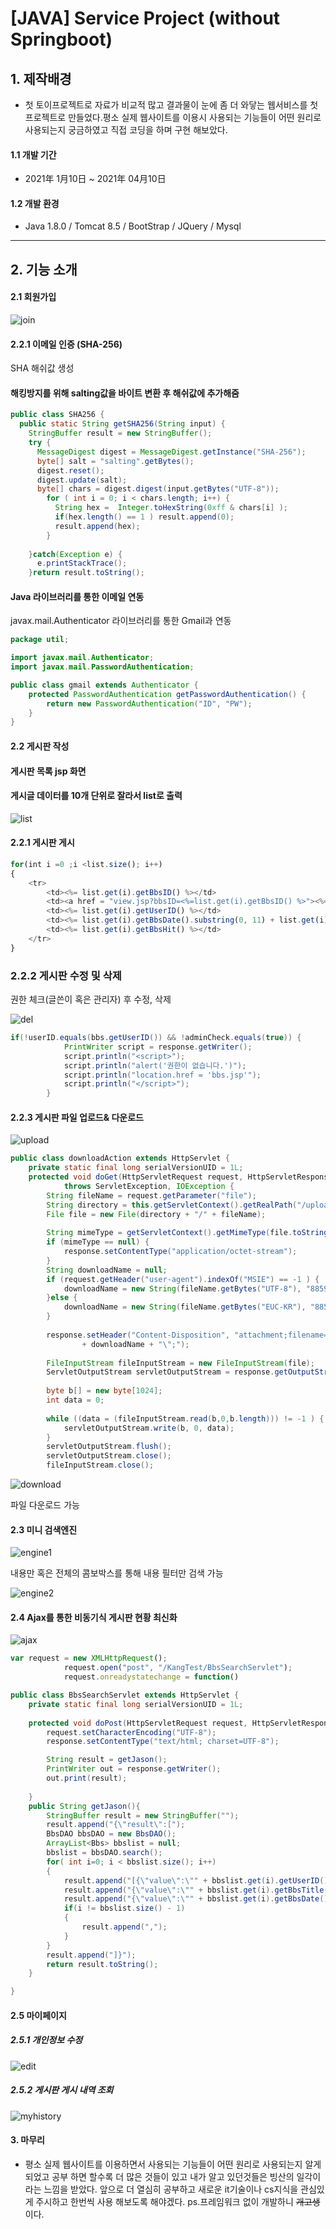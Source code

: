 # [JAVA] Service Project (without Springboot)

## 1. 제작배경

* 첫 토이프로젝트로 자료가 비교적 많고 결과물이 눈에 좀 더 와닿는 웹서비스를 첫 프로젝트로 만들었다.평소 실제 웹사이트를 이용시 사용되는 기능들이 어떤 원리로 사용되는지 궁금하였고 직접 코딩을 하며 구현 해보았다.

#### 1.1 개발 기간

* 2021年 1月10日 ~ 2021年 04月10日

#### 1.2 개발 환경

* Java 1.8.0 / Tomcat 8.5 / BootStrap / JQuery / Mysql

---

## 2. 기능 소개

#### 2.1 회원가입

![join](/assets/img/join.png)



#### 2.2.1 이메일 인증 (SHA-256)

SHA 해쉬값 생성 

#### 해킹방지를 위해 salting값을 바이트 변환 후 해쉬값에 추가해줌

```java
public class SHA256 {
  public static String getSHA256(String input) {
    StringBuffer result = new StringBuffer();
    try { 
      MessageDigest digest = MessageDigest.getInstance("SHA-256");
      byte[] salt = "salting".getBytes();
      digest.reset();
      digest.update(salt);
      byte[] chars = digest.digest(input.getBytes("UTF-8"));
        for ( int i = 0; i < chars.length; i++) {
          String hex =  Integer.toHexString(0xff & chars[i] );
          if(hex.length() == 1 ) result.append(0);
          result.append(hex);
        }
    
    }catch(Exception e) {
      e.printStackTrace();
    }return result.toString();
```



#### Java 라이브러리를 통한 이메일 연동

javax.mail.Authenticator 라이브러리를 통한 Gmail과 연동

```java
package util;

import javax.mail.Authenticator;
import javax.mail.PasswordAuthentication;

public class gmail extends Authenticator {
	protected PasswordAuthentication getPasswordAuthentication() {
		return new PasswordAuthentication("ID", "PW");	
	}
}
```

#### 2.2 게시판 작성

#### 게시판 목록 jsp 화면

#### 게시글 데이터를 10개 단위로 잘라서 list로 출력

![list](/assets/img/list.png)

#### 	2.2.1 게시판 게시

```javascript
for(int i =0 ;i <list.size(); i++)
{
	<tr>
		<td><%= list.get(i).getBbsID() %></td>
		<td><a href = "view.jsp?bbsID=<%=list.get(i).getBbsID() %>"><%= list.get(i).getBbsTitle().replaceAll(" ","&nbsp;").replaceAll("<","&lt;").replaceAll(">", "&gt;").replaceAll("\n","<br>") %></td></a></td>
		<td><%= list.get(i).getUserID() %></td>
		<td><%= list.get(i).getBbsDate().substring(0, 11) + list.get(i).getBbsDate().substring(11,13) + "시" + list.get(i).getBbsDate().substring(14,16) + "분" %></td>
		<td><%= list.get(i).getBbsHit() %></td>
	</tr>
}
```



### 2.2.2 게시판 수정 및 삭제

권한 체크(글쓴이 혹은 관리자) 후 수정, 삭제

![del](/assets/img/del.png)

```java
if(!userID.equals(bbs.getUserID()) && !adminCheck.equals(true)) {
			PrintWriter script = response.getWriter();
			script.println("<script>");
			script.println("alert('권한이 없습니다.')");
			script.println("location.href = 'bbs.jsp'");
			script.println("</script>");	
		}
```



#### 2.2.3 게시판 파일 업로드& 다운로드

![upload](/assets/img/upload.png)

```java
public class downloadAction extends HttpServlet {
	private static final long serialVersionUID = 1L;
 	protected void doGet(HttpServletRequest request, HttpServletResponse response) 
			throws ServletException, IOException {
		String fileName = request.getParameter("file");
		String directory = this.getServletContext().getRealPath("/upload/");
		File file = new File(directory + "/" + fileName);
		
		String mimeType = getServletContext().getMimeType(file.toString());
		if (mimeType == null) {
			response.setContentType("application/octet-stream");
		}
		String downloadName = null;
		if (request.getHeader("user-agent").indexOf("MSIE") == -1 ) {
			downloadName = new String(fileName.getBytes("UTF-8"), "8859_1");
		}else {
			downloadName = new String(fileName.getBytes("EUC-KR"), "8859_1");
		}
		
		response.setHeader("Content-Disposition", "attachment;filename=\""
				+ downloadName + "\";");
		
		FileInputStream fileInputStream = new FileInputStream(file);
		ServletOutputStream servletOutputStream = response.getOutputStream();
		
		byte b[] = new byte[1024];
		int data = 0;
		
		while ((data = (fileInputStream.read(b,0,b.length))) != -1 ) {
			servletOutputStream.write(b, 0, data);
		}
		servletOutputStream.flush();
		servletOutputStream.close();
		fileInputStream.close();
```

![download](/assets/img/download.png)

파일 다운로드 가능

#### 2.3 미니 검색엔진

![engine1](/assets/img/engine1.png)

내용만 혹은 전체의 콤보박스를 통해 내용 필터만 검색 가능

![engine2](/assets/img/engine2.png)



#### 2.4 Ajax를 통한 비동기식 게시판 현황 최신화

![ajax](/assets/img/ajax.png)



```javascript
var request = new XMLHttpRequest();
			request.open("post", "/KangTest/BbsSearchServlet");
			request.onreadystatechange = function()
```

```java
public class BbsSearchServlet extends HttpServlet {
	private static final long serialVersionUID = 1L;
       
	protected void doPost(HttpServletRequest request, HttpServletResponse response) throws ServletException, IOException {
		request.setCharacterEncoding("UTF-8");
		response.setContentType("text/html; charset=UTF-8");

		String result = getJason();
		PrintWriter out = response.getWriter();
		out.print(result);
		
	}
	public String getJason(){
		StringBuffer result = new StringBuffer("");
		result.append("{\"result\":[");
		BbsDAO bbsDAO = new BbsDAO();
		ArrayList<Bbs> bbslist = null;
		bbslist = bbsDAO.search();
		for( int i=0; i < bbslist.size(); i++)
		{
			result.append("[{\"value\":\"" + bbslist.get(i).getUserID()+ "\"},");
			result.append("{\"value\":\"" + bbslist.get(i).getBbsTitle()+ "\"},");
			result.append("{\"value\":\"" + bbslist.get(i).getBbsDate()+ "\"}] ");
			if(i != bbslist.size() - 1)
			{
				result.append(",");
			}
		}
		result.append("]}");
		return result.toString();
	}

}

```

#### 2.5 마이페이지

##### 2.5.1 개인정보 수정

![edit](/assets/img/edit.png)

##### 2.5.2 게시판 게시 내역 조회

![myhistory](/assets/img/myhistory.png)



#### 3. 마무리

* 평소 실제 웹사이트를 이용하면서 사용되는 기능들이 어떤 원리로 사용되는지 알게 되었고 공부 하면 할수록 더 많은 것들이 있고 내가 알고 있던것들은 빙산의 일각이라는 느낌을 받았다. 앞으로 더 열심히 공부하고 새로운 it기술이나 cs지식을 관심있게 주시하고 한번씩 사용 해보도록 해야겠다.   ps.프레임워크 없이 개발하니 ~~개고생~~이다.
